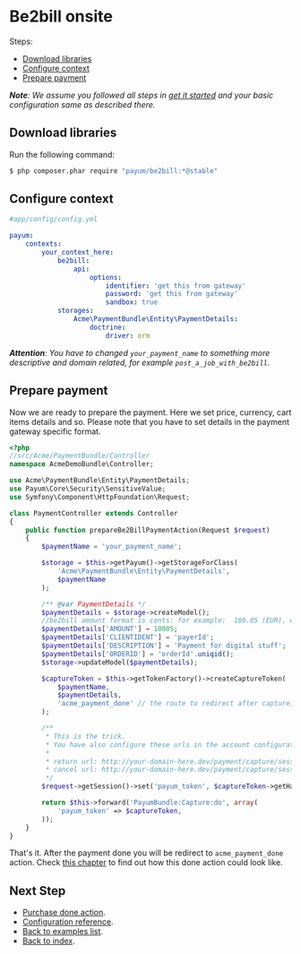 # Be2bill onsite

Steps:

* [Download libraries](#download-libraries)
* [Configure context](#configure-context)
* [Prepare payment](#prepare-payment)

_**Note**: We assume you followed all steps in [get it started](https://github.com/Payum/PayumBundle/blob/master/Resources/doc/get_it_started.md) and your basic configuration same as described there._

## Download libraries

Run the following command:

```bash
$ php composer.phar require "payum/be2bill:*@stable"
```

## Configure context

```yaml
#app/config/config.yml

payum:
    contexts:
        your_context_here:
            be2bill:
                api:
                    options:
                        identifier: 'get this from gateway'
                        password: 'get this from gateway'
                        sandbox: true
            storages:
                Acme\PaymentBundle\Entity\PaymentDetails:
                    doctrine:
                        driver: orm
```

_**Attention**: You have to changed `your_payment_name` to something more descriptive and domain related, for example `post_a_job_with_be2bill`._

## Prepare payment

Now we are ready to prepare the payment. Here we set price, currency, cart items details and so.
Please note that you have to set details in the payment gateway specific format.

```php
<?php
//src/Acme/PaymentBundle/Controller
namespace AcmeDemoBundle\Controller;

use Acme\PaymentBundle\Entity\PaymentDetails;
use Payum\Core\Security\SensitiveValue;
use Symfony\Component\HttpFoundation\Request;

class PaymentController extends Controller
{
    public function prepareBe2BillPaymentAction(Request $request)
    {
        $paymentName = 'your_payment_name';

        $storage = $this->getPayum()->getStorageForClass(
            'Acme\PaymentBundle\Entity\PaymentDetails',
            $paymentName
        );

        /** @var PaymentDetails */
        $paymentDetails = $storage->createModel();
        //be2bill amount format is cents: for example:  100.05 (EUR). will be 10005.
        $paymentDetails['AMOUNT'] = 10005;
        $paymentDetails['CLIENTIDENT'] = 'payerId';
        $paymentDetails['DESCRIPTION'] = 'Payment for digital stuff';
        $paymentDetails['ORDERID'] = 'orderId'.uniqid();
        $storage->updateModel($paymentDetails);

        $captureToken = $this->getTokenFactory()->createCaptureToken(
            $paymentName,
            $paymentDetails,
            'acme_payment_done' // the route to redirect after capture;
        );

        /**
         * This is the trick.
         * You have also configure these urls in the account configuration section on be2bill site:
         *
         * return url: http://your-domain-here.dev/payment/capture/session-token
         * cancel url: http://your-domain-here.dev/payment/capture/session-token
         */
        $request->getSession()->set('payum_token', $captureToken->getHash());

        return $this->forward('PayumBundle:Capture:do', array(
            'payum_token' => $captureToken,
        ));
    }
}
```

That's it. After the payment done you will be redirect to `acme_payment_done` action.
Check [this chapter](https://github.com/Payum/PayumBundle/blob/master/Resources/doc/purchase_done_action.md) to find out how this done action could look like.

## Next Step

* [Purchase done action](https://github.com/Payum/PayumBundle/blob/master/Resources/doc/purchase_done_action.md).
* [Configuration reference](https://github.com/Payum/PayumBundle/blob/master/Resources/doc/configuration_reference.md).
* [Back to examples list](https://github.com/Payum/PayumBundle/blob/master/Resources/doc/simple_purchase_examples.md).
* [Back to index](https://github.com/Payum/PayumBundle/blob/master/Resources/doc/index.md).